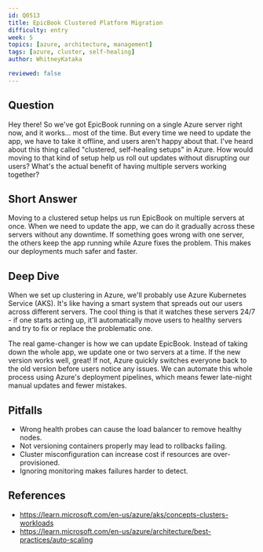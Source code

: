 ```yaml
---
id: Q0513
title: EpicBook Clustered Platform Migration
difficulty: entry
week: 5
topics: [azure, architecture, management]
tags: [azure, cluster, self-healing]
author: WhitneyKataka

reviewed: false
---
```


## Question
Hey there! So we've got EpicBook running on a single Azure server right now, and it works... most of the time. But every time we need to update the app, we have to take it offline, and users aren't happy about that. I've heard about this thing called "clustered, self-healing setups" in Azure. How would moving to that kind of setup help us roll out updates without disrupting our users? What's the actual benefit of having multiple servers working together?

## Short Answer
Moving to a clustered setup helps us run EpicBook on multiple servers at once. When we need to update the app, we can do it gradually across these servers without any downtime. If something goes wrong with one server, the others keep the app running while Azure fixes the problem. This makes our deployments much safer and faster.

## Deep Dive
When we set up clustering in Azure, we'll probably use Azure Kubernetes Service (AKS). It's like having a smart system that spreads out our users across different servers. The cool thing is that it watches these servers 24/7 - if one starts acting up, it'll automatically move users to healthy servers and try to fix or replace the problematic one.

The real game-changer is how we can update EpicBook. Instead of taking down the whole app, we update one or two servers at a time. If the new version works well, great! If not, Azure quickly switches everyone back to the old version before users notice any issues. We can automate this whole process using Azure's deployment pipelines, which means fewer late-night manual updates and fewer mistakes.

## Pitfalls
- Wrong health probes can cause the load balancer to remove healthy nodes.  
- Not versioning containers properly may lead to rollbacks failing.  
- Cluster misconfiguration can increase cost if resources are over-provisioned.  
- Ignoring monitoring makes failures harder to detect.

## References
- https://learn.microsoft.com/en-us/azure/aks/concepts-clusters-workloads
- https://learn.microsoft.com/en-us/azure/architecture/best-practices/auto-scaling
